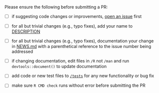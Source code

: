 Please ensure the following before submitting a PR:

 - [ ] if suggesting code changes or improvements, [open an issue](https://github.com/cloudyr/aws.sqs/issues/new) first
 - [ ] for all but trivial changes (e.g., typo fixes), add your name to [DESCRIPTION](https://github.com/cloudyr/aws.sqs/blob/master/DESCRIPTION)
 - [ ] for all but trivial changes (e.g., typo fixes), documentation your change in [NEWS.md](https://github.com/cloudyr/aws.sqs/blob/master/NEWS.md) with a parenthetical reference to the issue number being addressed
 - [ ] if changing documentation, edit files in `/R` not `/man` and run `devtools::document()` to update documentation
 - [ ] add code or new test files to [`/tests`](https://github.com/cloudyr/aws.sqs/tree/master/tests/testthat) for any new functionality or bug fix
 - [ ] make sure `R CMD check` runs without error before submitting the PR

